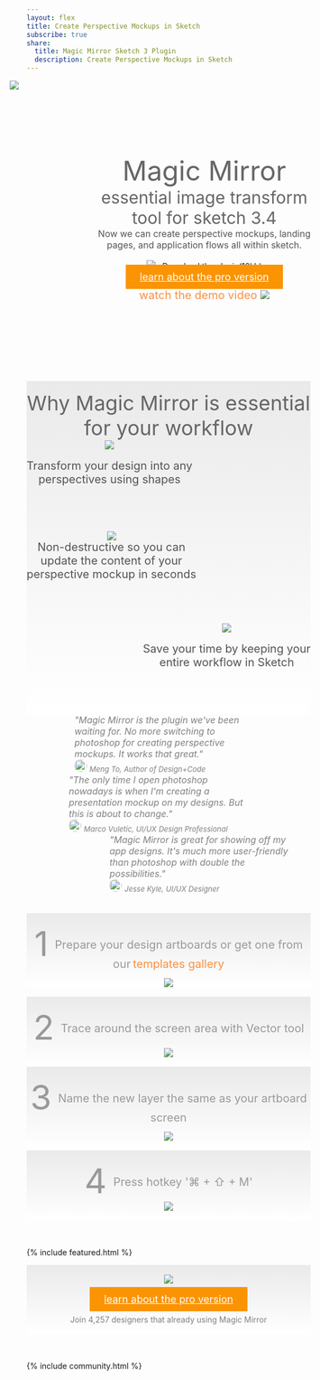 ```yaml
---
layout: flex
title: Create Perspective Mockups in Sketch
subscribe: true
share:
  title: Magic Mirror Sketch 3 Plugin
  description: Create Perspective Mockups in Sketch
---
```


<!-- Start custom code on 16-11-2015 -->

<style type="text/css">
.class-left
{
	float: left;
}

.class-right
{
	float: right;
}

.center
{
	text-align: center;
}

.main-heading
{
	font-size: 48px;
	color: #666666;
}

.main-sub-heading
{
	font-size: 30px;
	color: #666666;
}

.main-body-content
{
	font-size: 16px;
    color: #535353;
}

.custom-button
{
	background-color: #FA9402 !important;
	color: #fff !important;
	font-weight: normal !important;
	padding: 11px 25px 11px 25px;
	margin-top: 10px;
	font-size: 18px;
}

.watch-link
{
	font-size: 20px;
    text-decoration: none!important;
    color: #fa9042 !important;
    position: relative;
    top: 10px;
}

.main-right-div
{
	padding: 130px 0 150px 0;
}

.clear
{
	clear: both;
}

.custom-heading1
{
	font-size: 36px;
	color: #666666;
}

.custom-div-color
{
	overflow-y: hidden;
	background: linear-gradient(#EAEAEA, #ffffff);
	background: -webkit-linear-gradient(#EAEAEA, #ffffff); /* For Safari 5.1 to 6.0 */
	background: -o-linear-gradient(#EAEAEA, #ffffff); /* For Opera 11.1 to 12.0 */
	background: -moz-linear-gradient(#EAEAEA, #ffffff); /* For Firefox 3.6 to 15 */
}

.second-block-span-content
{
	font-size: 20px;
    color: #535353;
}

.second-block
{
	padding-bottom: 80px;
}

.second-block2
{
	padding-bottom: 75px;
}

.comment-div1 {
    color: #808080;
    font-size: 16px;
    font-style: italic;
    padding: 0 40px 0 85px;
}

.comment-div2 {
    color: #808080;
    font-size: 16px;
    font-style: italic;
    padding: 0 40px 0 75px;
}

.comment-div3 {
    color: #808080;
    font-size: 16px;
    font-style: italic;
    padding: 0 40px 0 75px;
}

.author
{
	font-size: 13px;
	color: #808080;
}

.span1
{
	font-size: 61px;
	color: #999;
}

.span2
{
	font-size: 20px;
	color: #999;
	position: relative;
	top: -13px;
}

.span3
{
	font-size: 20px;
	color: #fa9042 !important;
	position: relative;
	top: -13px;
	text-decoration: none !important;
}

.span-members
{
	font-size: 14px;
	color: #808080;
}

.author-image
{
	height: 22px;
	width: 22px;
	border-radius: 10px;
}

.custom-image
{
	position: relative;
	left: -30px;
}

#watch-video
{
	display: none;
}

</style>
<script type="text/javascript" src="/js/jquery.fancybox.js?v=2.1.5"></script>
<link rel="stylesheet" type="text/css" href="/css/jquery.fancybox.css?v=2.1.5" media="screen" />
<script type="text/javascript">
function testVideo()
{
	jQuery('.fancybox').fancybox();
 	jQuery("#watch-video").css("display","block");
}
</script>

<div class="col-12">
	<div class="col-7 class-left custom-image">
		<img src="/images/landing-intro.png">
	</div>
	<div class="col-5 class-right center main-right-div">
		<span class="main-heading">Magic Mirror</span><br>
		<span class="main-sub-heading">
			essential image transform<br> tool for sketch 3.4
		</span><br>
		<span class="main-body-content">
			Now we can create perspective mockups, landing<br> pages, and application flows all within sketch.
		</span><br><br>
		<a href="http://api.magicmirror.design/download/latest" identifier="Free-Download" class="flex-auto border-box center btn btn-outline orange ">
			<img src="/images/icon-download.png">&nbsp;&nbsp;
			Download the plugin(10kb)
		</a><br>
		<a href="/purchase/" class="flex-none border-box center btn btn-outline orange strong custom-button">
			learn about the pro version
		</a><br>
		<a href="#watch-video" identifier="Watch-Video" onclick="testVideo();" class="watch-link fancybox">
			watch the demo video
			<img src="/images/icon-play.png">
		</a>
	</div>
</div>
<div class="clear"></div>
<div id="watch-video">
	<iframe src="https://www.youtube.com/embed/b2bwysoKWgU" height="420" width="540"></iframe>
</div>
<div class="col-12 center custom-div-color">
	<br>
	<span class="custom-heading1">Why Magic Mirror is essential for your workflow</span><br>
	<div class="col-4 class-left">
		<img src="/images/why-transform.png"><br><br>
		<div class="second-block">
			<span class="second-block-span-content">
				Transform your design into any<br> perspectives using shapes
			</span>
		</div>
	</div>
	<div class="col-4 class-left">
		<img src="/images/why-non-destructive.png"><br>
		<div class="second-block2">
			<span class="second-block-span-content">
				Non-destructive so you can<br> update the content of your<br> perspective mockup in seconds
			</span>
		</div>
	</div>
	<div class="col-4 class-right">
		<img src="/images/why-save-time.png"><br><br>
		<div class="second-block">
			<span class="second-block-span-content">
				Save your time by keeping your<br> entire workflow in Sketch
			</span>
		</div>
	</div>
</div>
<div class="clear"></div>
<div class="col-12">
	<div class="col-4 class-left">
		<div class="comment-div1">
			"Magic Mirror is the plugin we've been<br> waiting for. No more switching to<br> photoshop for creating perspective<br> mockups. It works that great."
			<br>
			<img class="author-image" src="images/meng.jpg">
			<span class="author">Meng To, Author of Design+Code</span>
		</div>
	</div>
	<div class="col-4 class-left comment-div">
		<div class="comment-div2">
			"The only time  I open photoshop<br> nowadays is when I'm creating a<br> presentation mockup on my designs. But<br>this is about to change."
			<br>
			<img class="author-image" src="images/marko.jpg">
			<span class="author">Marco Vuletic, UI/UX Design Professional</span>
		</div>
	</div>
	<div class="col-4 class-right comment-div">
		<div class="comment-div3">
			"Magic Mirror is great for showing off my<br> app designs. It's much more user-friendly<br> than photoshop with double the<br> possibilities."
			<br>
			<img class="author-image" src="images/jesse.jpg"> 
			<span class="author">Jesse Kyle, UI/UX Designer</span>
		</div>
	</div>
	<div class="clear"></div>
	<br><br>
</div>
<div class="col-12 center custom-div-color">
	<br>
	<span class="span1">1</span>&nbsp;&nbsp;
	<span class="span2">Prepare your design artboards or get one from our</span>
	<a class="span3" href="/templates/">templates gallery</a><br>
	<img src="/images/tutorial-1.png"><br>
</div>
<br>
<div class="col-12 center custom-div-color">
	<br>
	<span class="span1">2</span>&nbsp;&nbsp;
	<span class="span2">Trace around the screen area with Vector tool</span><br>
	<img src="/images/tutorial-2.png"><br><br>
</div>
<div class="col-12 center custom-div-color">
	<br>
	<span class="span1">3</span>&nbsp;&nbsp;
	<span class="span2">Name the new layer the same as your artboard screen</span><br>
	<img src="/images/tutorial-3.png"><br><br>
</div>
<div class="col-12 center custom-div-color">
	<br>
	<span class="span1">4</span>&nbsp;&nbsp;
	<span class="span2">Press hotkey '⌘ + ⇧ + M'</span><br>
	<img src="/images/tutorial-4.png"><br><br>
</div><br><br>

{% include featured.html %}

<div class="col-12 center custom-div-color">
	<br>
	<img src="/images/pro-pitch.png"><br><br>
	<a href="/purchase/" class="flex-none border-box center btn btn-outline orange strong custom-button">
		learn about the pro version
	</a><br><br>
	<span class="span-members">Join 4,257 designers that already using Magic Mirror</span><br><br>
</div>
<br><br>












<!-- End custom code -->

{% include community.html %}